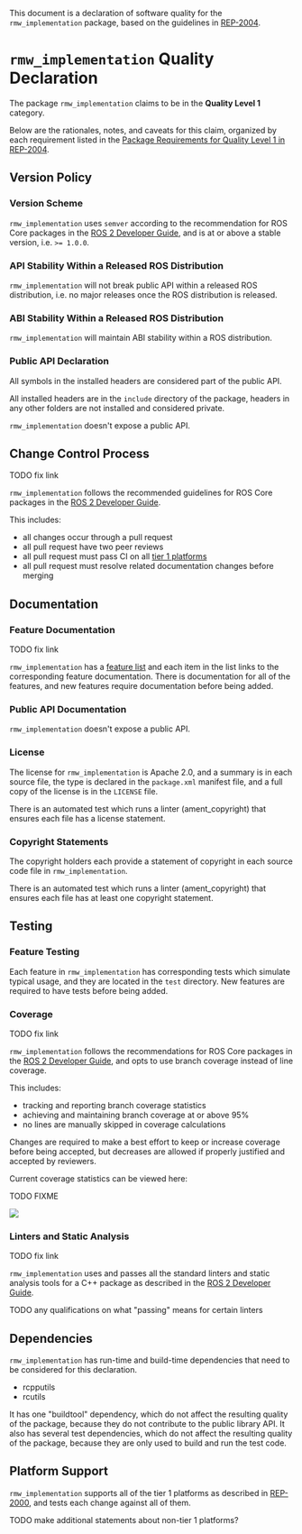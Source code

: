 This document is a declaration of software quality for the `rmw_implementation` package, based on the guidelines in [REP-2004](https://www.ros.org/reps/rep-2004.html).

# `rmw_implementation` Quality Declaration

The package `rmw_implementation` claims to be in the **Quality Level 1** category.

Below are the rationales, notes, and caveats for this claim, organized by each requirement listed in the [Package Requirements for Quality Level 1 in REP-2004](https://www.ros.org/reps/rep-2004.html).

## Version Policy

### Version Scheme

`rmw_implementation` uses `semver` according to the recommendation for ROS Core packages in the [ROS 2 Developer Guide](https://index.ros.org/doc/ros2/Contributing/Developer-Guide/#versioning), and is at or above a stable version, i.e. `>= 1.0.0`.

### API Stability Within a Released ROS Distribution

`rmw_implementation` will not break public API within a released ROS distribution, i.e. no major releases once the ROS distribution is released.

### ABI Stability Within a Released ROS Distribution

`rmw_implementation` will maintain ABI stability within a ROS distribution.

### Public API Declaration

All symbols in the installed headers are considered part of the public API.

All installed headers are in the `include` directory of the package, headers in any other folders are not installed and considered private.

`rmw_implementation` doesn't expose a public API.

## Change Control Process

TODO fix link

`rmw_implementation` follows the recommended guidelines for ROS Core packages in the [ROS 2 Developer Guide](https://index.ros.org/doc/ros2/Contributing/Developer-Guide/#change-control-process).

This includes:

- all changes occur through a pull request
- all pull request have two peer reviews
- all pull request must pass CI on all [tier 1 platforms](https://www.ros.org/reps/rep-2000.html#support-tiers)
- all pull request must resolve related documentation changes before merging

## Documentation

### Feature Documentation

TODO fix link

`rmw_implementation` has a [feature list](TODO) and each item in the list links to the corresponding feature documentation.
There is documentation for all of the features, and new features require documentation before being added.

### Public API Documentation

`rmw_implementation` doesn't expose a public API.

### License

The license for `rmw_implementation` is Apache 2.0, and a summary is in each source file, the type is declared in the `package.xml` manifest file, and a full copy of the license is in the `LICENSE` file.

There is an automated test which runs a linter (ament_copyright) that ensures each file has a license statement.

### Copyright Statements

The copyright holders each provide a statement of copyright in each source code file in `rmw_implementation`.

There is an automated test which runs a linter (ament_copyright) that ensures each file has at least one copyright statement.

## Testing

### Feature Testing

Each feature in `rmw_implementation` has corresponding tests which simulate typical usage, and they are located in the `test` directory.
New features are required to have tests before being added.

<!-- ### Public API Testing

Each part of the public API have tests, and new additions or changes to the public API require tests before being added.
The tests aim to cover both typical usage and corner cases, but are quantified by contributing to code coverage. -->

### Coverage

TODO fix link

`rmw_implementation` follows the recommendations for ROS Core packages in the [ROS 2 Developer Guide](https://index.ros.org/doc/ros2/Contributing/Developer-Guide/#coverage), and opts to use branch coverage instead of line coverage.

This includes:

- tracking and reporting branch coverage statistics
- achieving and maintaining branch coverage at or above 95%
- no lines are manually skipped in coverage calculations

Changes are required to make a best effort to keep or increase coverage before being accepted, but decreases are allowed if properly justified and accepted by reviewers.

Current coverage statistics can be viewed here:

TODO FIXME

![](https://codecov.io/gh/ahcorde/rmw_implementation/branch/ahcorde_code_coverage/graphs/sunburst.svg)

### Linters and Static Analysis

TODO fix link

`rmw_implementation` uses and passes all the standard linters and static analysis tools for a C++ package as described in the [ROS 2 Developer Guide](https://index.ros.org/doc/ros2/Contributing/Developer-Guide/#linters-and-static-analysis).

TODO any qualifications on what "passing" means for certain linters

## Dependencies

`rmw_implementation` has run-time and build-time dependencies that need to be considered for this declaration.

 - rcpputils
 - rcutils

It has one "buildtool" dependency, which do not affect the resulting quality of the package, because they do not contribute to the public library API.
It also has several test dependencies, which do not affect the resulting quality of the package, because they are only used to build and run the test code.

## Platform Support

`rmw_implementation` supports all of the tier 1 platforms as described in [REP-2000](https://www.ros.org/reps/rep-2000.html#support-tiers), and tests each change against all of them.

TODO make additional statements about non-tier 1 platforms?
